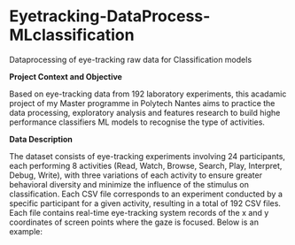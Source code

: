 # Eyetracking-DataProcess-MLclassification
Dataprocessing of eye-tracking raw data for Classification models 

**Project Context and Objective**  

Based on eye-tracking data from 192 laboratory experiments, this acadamic project of my Master programme in Polytech Nantes aims to practice the data processing, exploratory analysis and features research to build highe performance classifiers ML models to recognise the type of activities.  

**Data Description**  

The dataset consists of eye-tracking experiments involving 24 participants, each performing 8 activities (Read, Watch, Browse, Search, Play, Interpret, Debug, Write), with three variations of each activity to ensure greater behavioral diversity and minimize the influence of the stimulus on classification.  Each CSV file corresponds to an experiment conducted by a specific participant for a given activity, resulting in a total of 192 CSV files. Each file contains real-time eye-tracking system records of the x and y coordinates of screen points where the gaze is focused. Below is an example:  
